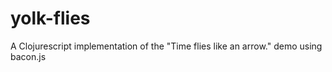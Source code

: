 # yolk-flies

A Clojurescript implementation of the "Time flies like an arrow." demo using bacon.js
